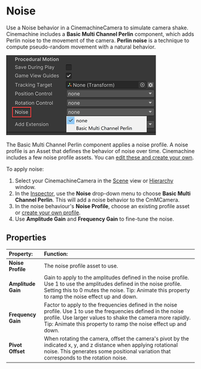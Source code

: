 # Noise

Use a Noise behavior in a CinemachineCamera to simulate camera shake. Cinemachine includes a __Basic Multi Channel Perlin__ component, which adds Perlin noise to the movement of the camera. __Perlin noise__ is a technique to compute pseudo-random movement with a natural behavior.

![Choosing the Basic Multi Channel Perlin component to add camera noise](images/CinemachineBasicMultiChannelPerlin.png)

The Basic Multi Channel Perlin component applies a noise profile. A noise profile is an Asset that defines the behavior of noise over time. Cinemachine includes a few noise profile assets. You can [edit these and create your own](CinemachineNoiseProfiles.md).

To apply noise:

1. Select your CinemachineCamera in the [Scene](https://docs.unity3d.com/Manual/UsingTheSceneView.html) view or [Hierarchy](https://docs.unity3d.com/Manual/Hierarchy.html) window.
2. In the [Inspector](https://docs.unity3d.com/Manual/UsingTheInspector.html), use the  __Noise__ drop-down menu to choose __Basic Multi Channel Perlin__.  This will add a noise behavior to the CmMCamera.
3. In the noise behaviour's __Noise Profile__, choose an existing profile asset or [create your own profile](CinemachineNoiseProfiles.md).
4. Use __Amplitude Gain__ and __Frequency Gain__ to fine-tune the noise.

## Properties

| **Property:** | **Function:** |
|:---|:---|
| __Noise Profile__ | The noise profile asset to use.|
| __Amplitude Gain__ | Gain to apply to the amplitudes defined in the noise profile. Use 1 to use the amplitudes defined in the noise profile. Setting this to 0 mutes the noise. Tip: Animate this property to ramp the noise effect up and down.|
| __Frequency Gain__ | Factor to apply to the frequencies defined in the noise profile. Use 1 to use the frequencies defined in the noise profile. Use larger values to shake the camera more rapidly. Tip: Animate this property to ramp the noise effect up and down. |
| __Pivot Offset__ | When rotating the camera, offset the camera's pivot by the indicated x, y, and z distance when applying rotational noise. This generates some positional variation that corresponds to the rotation noise. |



